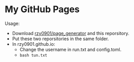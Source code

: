 # My GitHub Pages

Usage:

+ Download  [rzy0901/page_generator](https://github.com/rzy0901/page_generator) and this reporsitory.
+ Put these two reporsitories in the same folder. 
+ In rzy0901.github.io:
  + Change the username in run.txt and config.toml.
  + `bash tun.txt`

